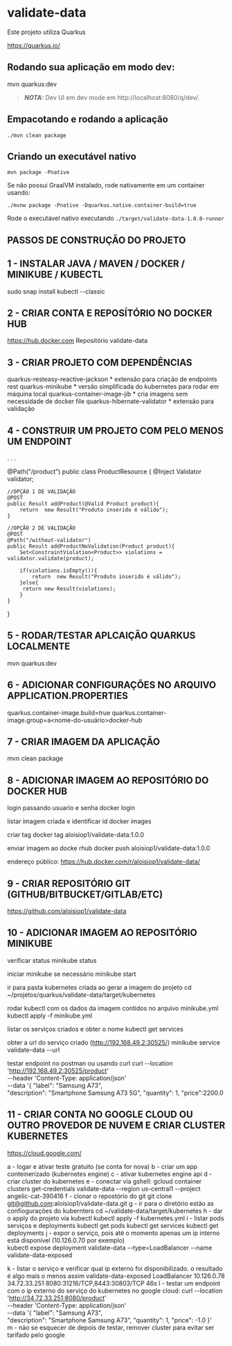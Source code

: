 # validate-data

Este projeto utiliza Quarkus

https://quarkus.io/

## Rodando sua aplicação em modo dev:
mvn quarkus:dev


> **_NOTA:_**   Dev UI em dev mode em http://localhost:8080/q/dev/.

## Empacotando e rodando a aplicação
```shell script
./mvn clean package
```

## Criando un executável nativo
```shell script
mvn package -Pnative
```


Se não possui GraalVM instalado, rode nativamente em um container usando: 
```shell script
./mvnw package -Pnative -Dquarkus.native.container-build=true
```

Rode o executável nativo executando `./target/validate-data-1.0.0-runner`



PASSOS DE CONSTRUÇÃO DO PROJETO
-----------------------------------------------------------------------------------


1 - INSTALAR JAVA / MAVEN / DOCKER / MINIKUBE / KUBECTL
-----------------------------------------------------------------------------------
sudo snap install kubectl --classic

2 - CRIAR CONTA  E REPOSÍTÓRIO NO DOCKER HUB
-----------------------------------------------------------------------------------
https://hub.docker.com
Repositório validate-data


3 - CRIAR PROJETO COM DEPENDÊNCIAS
-----------------------------------------------------------------------------------

quarkus-resteasy-reactive-jackson	* extensão para criação de endpoints rest
quarkus-minikube			* versão simplificada do kubernetes para rodar em máquina local
quarkus-container-image-jib   		* cria imagens sem necessidade de docker file
quarkus-hibernate-validator		* extensão para validação


4 - CONSTRUIR UM PROJETO COM PELO MENOS UM ENDPOINT
-----------------------------------------------------------------------------------
.
.
.

@Path("/product")
public class ProductResource {
@Inject
Validator validator;

    //OPÇÃO 1 DE VALIDAÇÃO 
    @POST
    public Result addProduct(@Valid Product product){
        return  new Result("Produto inserido é válido");
    }

    //OPÇÃO 2 DE VALIDAÇÃO 
    @POST
    @Path("/without-validator")
    public Result addProductNoValidation(Product product){
        Set<ConstraintViolation<Product>> violations = validator.validate(product);

        if(violations.isEmpty()){
            return  new Result("Produto inserido é válido");
        }else{
         return new Result(violations);
        }
    }

}

5 - RODAR/TESTAR APLCAIÇÃO QUARKUS LOCALMENTE
-----------------------------------------------------------------------------------
mvn quarkus:dev


6 - ADICIONAR CONFIGURAÇÕES NO ARQUIVO APPLICATION.PROPERTIES
-----------------------------------------------------------------------------------
quarkus.container-image.build=true
quarkus.container-image.group=a<nome-do-usuário>docker-hub


7 - CRIAR IMAGEM DA APLICAÇÃO
-----------------------------------------------------------------------------------
mvn clean package


8 - ADICIONAR IMAGEM AO REPOSITÓRIO DO DOCKER HUB
-----------------------------------------------------------------------------------
login passando usuario e senha
docker login

listar imagem criada e identificar id
docker images

criar tag
docker tag <id-da-imagem> aloisiop1/validate-data:1.0.0

enviar imagem ao docke rhub
docker push aloisiop1/validate-data:1.0.0

endereço público:
https://hub.docker.com/r/aloisiop1/validate-data/


9 - CRIAR REPOSITÓRIO GIT (GITHUB/BITBUCKET/GITLAB/ETC)
-----------------------------------------------------------------------------------
https://github.com/aloisiop1/validate-data


10 - ADICIONAR IMAGEM AO REPOSITÓRIO MINIKUBE
-----------------------------------------------------------------------------------
verificar status
minikube status

iniciar minikube se necessário
minikube start

ir para pasta kubernetes criada ao gerar a imagem do projeto
cd ~/projetos/quarkus/validate-data/target/kubernetes

rodar kubectl com os dados da imagem contidos no arquivo minikube.yml
kubectl apply -f minikube.yml

listar os serviços criados e obter o nome
kubectl get services

obter a url do  serviço criado (http://192.168.49.2:30525/)
minikube service validate-data --url

testar endpoint no postman ou usando curl
curl --location 'http://192.168.49.2:30525/product' \
--header 'Content-Type: application/json' \
--data '{
"label": "Samsung A73",    
"description": "Smartphone Samsung A73 5G",
"quantity": 1,
"price":2200.0


11 - CRIAR CONTA NO GOOGLE CLOUD OU OUTRO PROVEDOR DE NUVEM E CRIAR CLUSTER KUBERNETES
-----------------------------------------------------------------------------------   
https://cloud.google.com/

a - logar e ativar teste gratuito (se conta for nova)
b - criar um app conteinerizado (kubernetes engine)
c - ativar kubernetes engine api
d - criar cluster do kubernetes
e - conectar via gshell:
gcloud container clusters get-credentials validate-data --region us-central1 --project angelic-cat-390416
f - clonar o repostório do git
git clone git@github.com:aloisiop1/validate-data.git
g - ir para o diretório estão as confiogurações do kubernters
cd ~/validate-data/target/kubernetes
h - dar o apply do projeto via kubectl
kubectl apply -f kubernetes.yml
i - listar pods serviços e deployments
kubectl get pods
kubectl get services
kubectl get deployments
j - expor o serviço, pois até o momento apenas um ip interno está disponível (10.126.0.70 por exemplo)    
kubectl expose deployment validate-data --type=LoadBalancer --name validate-data-exposed

k - listar o serviço e verificar qual ip externo foi disponibilizado. o resultado é algo  mais o menos assim
validate-data-exposed   LoadBalancer   10.126.0.78    34.72.33.251   8080:31216/TCP,8443:30803/TCP   46s
l - testar um endpoint com o ip externo do serviço do kubernetes no google cloud:
curl --location 'http://34.72.33.251:8080/product' \
--header 'Content-Type: application/json' \
--data '{
"label": "Samsung A73",    
"description": "Smartphone Samsung A73",
"quantity": 1,
"price": -1.0
}'    
m - não se esquecer de depois de testar, remover cluster para evitar ser tarifado pelo google

